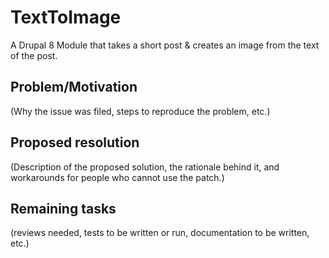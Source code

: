 # TextToImage
A Drupal 8 Module that takes a short post &amp; creates an image from the text of the post. 

## Problem/Motivation
(Why the issue was filed, steps to reproduce the problem, etc.)

## Proposed resolution
(Description of the proposed solution, the rationale behind it, and workarounds for people who cannot use the patch.)

## Remaining tasks
(reviews needed, tests to be written or run, documentation to be written, etc.)

